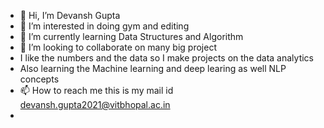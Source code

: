 - 👋 Hi, I’m Devansh Gupta 
- 👀 I’m interested in doing gym and editing  
- 🌱 I’m currently learning Data Structures and Algorithm 
- 💞️ I’m looking to collaborate on many big project
- I like the numbers and the data so I make projects on the data analytics
- Also learning the Machine learning and deep learing  as well NLP concepts 
- 📫 How to reach me this is my mail id devansh.gupta2021@vitbhopal.ac.in
- 

<!---
DEVANSH-is-devil/DEVANSH-is-devil is a ✨ special ✨ repository because its `README.md` (this file) appears on your GitHub profile.
You can click the Preview link to take a look at your changes.
--->

